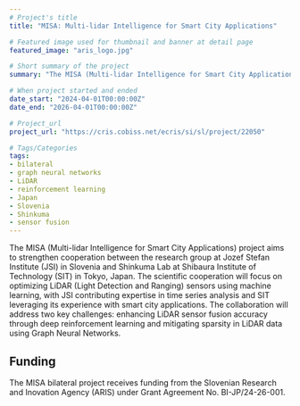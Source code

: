 ```yaml
---
# Project's title
title: "MISA: Multi-lidar Intelligence for Smart City Applications"

# Featured image used for thumbnail and banner at detail page
featured_image: "aris_logo.jpg"

# Short summary of the project
summary: "The MISA (Multi-lidar Intelligence for Smart City Applications) project aims to strengthen cooperation between the research group at Jozef Stefan Institute (JSI) in Slovenia and Shinkuma Lab at Shibaura Institute of Technology (SIT) in Tokyo, Japan. The scientific cooperation will focus on optimizing LiDAR (Light Detection and Ranging) sensors using machine learning, with JSI contributing expertise in time series analysis and SIT leveraging its experience with smart city applications. The collaboration will address two key challenges: enhancing LiDAR sensor fusion accuracy through deep reinforcement learning and mitigating sparsity in LiDAR data using Graph Neural Networks."

# When project started and ended
date_start: "2024-04-01T00:00:00Z"
date_end: "2026-04-01T00:00:00Z"

# Project_url
project_url: "https://cris.cobiss.net/ecris/si/sl/project/22050"

# Tags/Categories
tags:
- bilateral
- graph neural networks
- LiDAR
- reinforcement learning
- Japan
- Slovenia
- Shinkuma
- sensor fusion
---
```



The MISA (Multi-lidar Intelligence for Smart City Applications) project aims to strengthen cooperation between the research group at Jozef Stefan Institute (JSI) in Slovenia and Shinkuma Lab at Shibaura Institute of Technology (SIT) in Tokyo, Japan. The scientific cooperation will focus on optimizing LiDAR (Light Detection and Ranging) sensors using machine learning, with JSI contributing expertise in time series analysis and SIT leveraging its experience with smart city applications. The collaboration will address two key challenges: enhancing LiDAR sensor fusion accuracy through deep reinforcement learning and mitigating sparsity in LiDAR data using Graph Neural Networks.


## Funding

Τhe MISA bilateral project receives funding from the Slovenian Research and Inovation Agency (ARIS) under Grant Agreement No. BI-JP/24-26-001.
